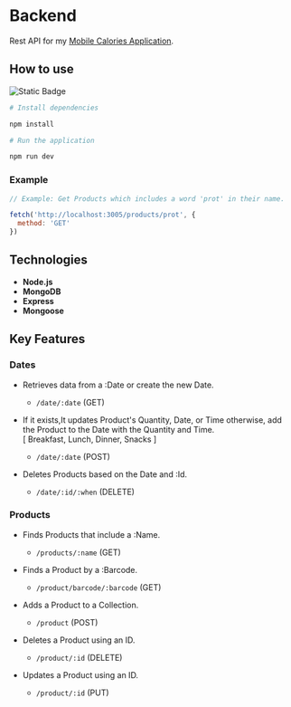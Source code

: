 # Backend

Rest API for my [Mobile Calories Application](https://github.com/Svobyyy/CaloriesCounter).

## How to use 

![Static Badge](https://img.shields.io/badge/npm-red)

```bash 
# Install dependencies

npm install
```

```bash
# Run the application

npm run dev
```
### Example
```javascript
// Example: Get Products which includes a word 'prot' in their name.

fetch('http://localhost:3005/products/prot', {
  method: 'GET'
})
```

## Technologies

- **Node.js** 
- **MongoDB** 
- **Express** 
- **Mongoose**

## Key Features

### Dates

- Retrieves data from a :Date or create the new Date.
  
  * `/date/:date` (GET)

- If it exists,It updates Product's Quantity, Date, or Time otherwise, add the Product to the Date with the Quantity and Time. <br>[ Breakfast, Lunch, Dinner, Snacks ]
  
  * `/date/:date` (POST)
    
- Deletes Products based on the Date and :Id.
  
  * `/date/:id/:when` (DELETE)

### Products

- Finds Products that include a :Name.

  * `/products/:name` (GET)

- Finds a Product by a :Barcode.

  *  `/product/barcode/:barcode` (GET)
  
- Adds a Product to a Collection.

  * `/product` (POST)
  
- Deletes a Product using an ID.

  * `/product/:id` (DELETE)
  
- Updates a Product using an ID.

  * `/product/:id` (PUT)
  




